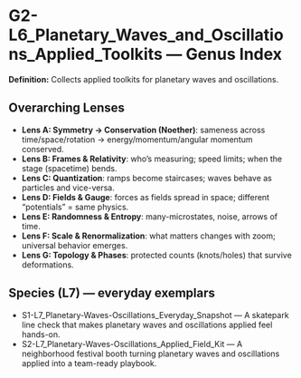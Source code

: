 # G2-L6_Planetary_Waves_and_Oscillations_Applied_Toolkits — Genus Index
**Definition:** Collects applied toolkits for planetary waves and oscillations.

## Overarching Lenses

- **Lens A: Symmetry -> Conservation (Noether)**: sameness across time/space/rotation → energy/momentum/angular momentum conserved.
- **Lens B: Frames & Relativity**: who’s measuring; speed limits; when the stage (spacetime) bends.
- **Lens C: Quantization**: ramps become staircases; waves behave as particles and vice-versa.
- **Lens D: Fields & Gauge**: forces as fields spread in space; different “potentials” = same physics.
- **Lens E: Randomness & Entropy**: many-microstates, noise, arrows of time.
- **Lens F: Scale & Renormalization**: what matters changes with zoom; universal behavior emerges.
- **Lens G: Topology & Phases**: protected counts (knots/holes) that survive deformations.

## Species (L7) — everyday exemplars
- S1-L7_Planetary-Waves-Oscillations_Everyday_Snapshot — A skatepark line check that makes planetary waves and oscillations applied feel hands-on.
- S2-L7_Planetary-Waves-Oscillations_Applied_Field_Kit — A neighborhood festival booth turning planetary waves and oscillations applied into a team-ready playbook.
